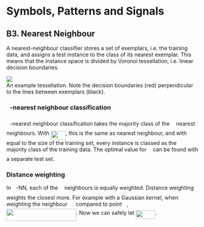 # Symbols, Patterns and Signals

## B3. Nearest Neighbour

A nearest-neighbour classifier stores a set of exemplars, i.e. the training data, and assigns a test instance to the class of its nearest exemplar. This means that the instance space is divided by Voronoi tessellation, i.e. linear decision boundaries.

![](https://upload.wikimedia.org/wikipedia/commons/c/cb/Delaunay_Voronoi.png)  
An example tessellation. Note the decision boundaries (red) perpendicular to the lines between exemplars (black).

### <img src="/tex/63bb9849783d01d91403bc9a5fea12a2.svg?invert_in_darkmode&sanitize=true" align=middle width=9.075367949999992pt height=22.831056599999986pt/>-nearest neighbour classification

<img src="/tex/63bb9849783d01d91403bc9a5fea12a2.svg?invert_in_darkmode&sanitize=true" align=middle width=9.075367949999992pt height=22.831056599999986pt/>-nearest neighbour classification takes the majority class of the <img src="/tex/63bb9849783d01d91403bc9a5fea12a2.svg?invert_in_darkmode&sanitize=true" align=middle width=9.075367949999992pt height=22.831056599999986pt/> nearest neighbours. With <img src="/tex/7eb22be4bf74527b54b6d60938478147.svg?invert_in_darkmode&sanitize=true" align=middle width=39.21220214999999pt height=22.831056599999986pt/>, this is the same as nearest neighbour, and with <img src="/tex/63bb9849783d01d91403bc9a5fea12a2.svg?invert_in_darkmode&sanitize=true" align=middle width=9.075367949999992pt height=22.831056599999986pt/> equal to the size of the training set, every instance is classed as the majority class of the training data. The optimal value for <img src="/tex/63bb9849783d01d91403bc9a5fea12a2.svg?invert_in_darkmode&sanitize=true" align=middle width=9.075367949999992pt height=22.831056599999986pt/> can be found with a separate test set.

### Distance weighting

In <img src="/tex/63bb9849783d01d91403bc9a5fea12a2.svg?invert_in_darkmode&sanitize=true" align=middle width=9.075367949999992pt height=22.831056599999986pt/>-NN, each of the <img src="/tex/63bb9849783d01d91403bc9a5fea12a2.svg?invert_in_darkmode&sanitize=true" align=middle width=9.075367949999992pt height=22.831056599999986pt/> neighbours is equally weighted. Distance weighting weights the closest more. For example with a Gaussian kernel, when weighting the neighbour <img src="/tex/9fc20fb1d3825674c6a279cb0d5ca636.svg?invert_in_darkmode&sanitize=true" align=middle width=14.045887349999989pt height=14.15524440000002pt/> compared to point <img src="/tex/332cc365a4987aacce0ead01b8bdcc0b.svg?invert_in_darkmode&sanitize=true" align=middle width=9.39498779999999pt height=14.15524440000002pt/>, <img src="/tex/f931f8e6e07ae4c9756731b60a62af0e.svg?invert_in_darkmode&sanitize=true" align=middle width=183.019815pt height=32.44583099999998pt/>. Now we can safely let <img src="/tex/43fdff0de41ddbaaf5cf1b6b6d8bc051.svg?invert_in_darkmode&sanitize=true" align=middle width=51.084366299999985pt height=22.831056599999986pt/>.